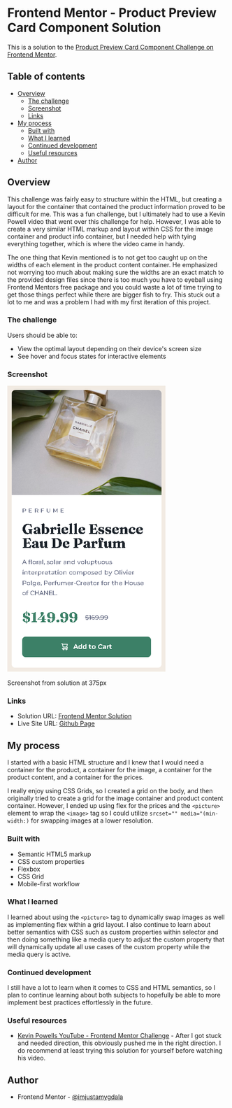 # Frontend Mentor - Product Preview Card Component Solution

This is a solution to the [Product Preview Card Component Challenge on Frontend Mentor](https://www.frontendmentor.io/challenges/product-preview-card-component-GO7UmttRfa).

## Table of contents

- [Overview](#overview)
  - [The challenge](#the-challenge)
  - [Screenshot](#screenshot)
  - [Links](#links)
- [My process](#my-process)
  - [Built with](#built-with)
  - [What I learned](#what-i-learned)
  - [Continued development](#continued-development)
  - [Useful resources](#useful-resources)
- [Author](#author)

## Overview
This challenge was fairly easy to structure within the HTML, but creating a layout for the container that contained the product information proved to be difficult for me. This was a fun challenge, but I ultimately had to use a Kevin Powell video that went over this challenge for help. However, I was able to create a very similar HTML markup and layout within CSS for the image container and product info container, but I needed help with tying everything together, which is where the video came in handy.

The one thing that Kevin mentioned is to not get too caught up on the widths of each element in the product content container. He emphasized not worrying too much about making sure the widths are an exact match to the provided design files since there is too much you have to eyeball using Frontend Mentors free package and you could waste a lot of time trying to get those things perfect while there are bigger fish to fry. This stuck out a lot to me and was a problem I had with my first iteration of this project.

### The challenge

Users should be able to:

- View the optimal layout depending on their device's screen size
- See hover and focus states for interactive elements

### Screenshot

![](./wwwroot/screenshot.png)
<p>Screenshot from solution at 375px</p>

### Links

- Solution URL: [Frontend Mentor Solution](https://your-solution-url.com)
- Live Site URL: [Github Page](https://imjustamygdala.github.io/frontendmentor-product-preview/)

## My process
I started with a basic HTML structure and I knew that I would need a container for the product, a container for the image, a container for the product content, and a container for the prices.

I really enjoy using CSS Grids, so I created a grid on the body, and then originally tried to create a grid for the image container and product content container. However, I ended up using flex for the prices and the `<picture>` element to wrap the `<image>` tag so I could utilize `srcset="" media="(min-width:)` for swapping images at a lower resolution.

### Built with

- Semantic HTML5 markup
- CSS custom properties
- Flexbox
- CSS Grid
- Mobile-first workflow

### What I learned

I learned about using the `<picture>` tag to dynamically swap images as well as implementing flex within a grid layout. I also continue to learn about better semantics with CSS such as custom properties within selector and then doing something like a media query to adjust the custom property that will dynamically update all use cases of the custom property while the media query is active.

### Continued development

I still have a lot to learn when it comes to CSS and HTML semantics, so I plan to continue learning about both subjects to hopefully be able to more implement best practices effortlessly in the future.

### Useful resources

- [Kevin Powells YouTube - Frontend Mentor Challenge](https://www.youtube.com/watch?v=B2WL6KkqhLQ) - After I got stuck and needed direction, this obviously pushed me in the right direction. I do recommend at least trying this solution for yourself before watching his video.

## Author

- Frontend Mentor - [@imjustamygdala](https://www.frontendmentor.io/profile/imjustamygdala)
